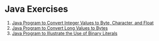 # Java Exercises

1. [Java Program to Convert Integer Values to Byte, Character, and Float](src/com/duggavamshidhar/ExerciseOne.java)
2. [Java Program to Convert Long Values to Bytes](src/com/duggavamshidhar/ExerciseTwo.java)
3. [Java Program to Illustrate the Use of Binary Literals](src/com/duggavamshidhar/ExerciseThree.java)
